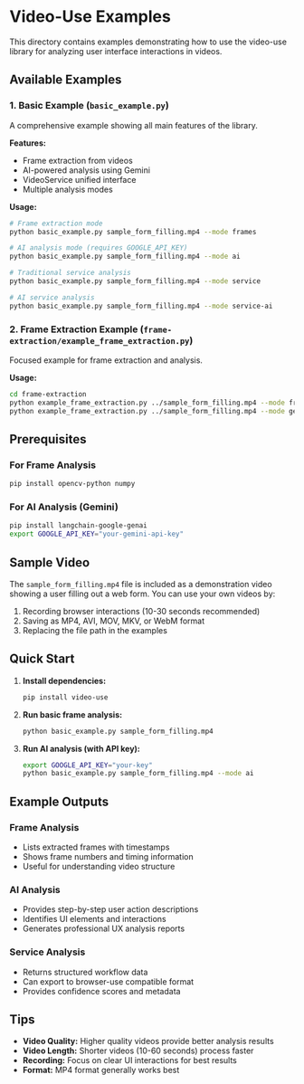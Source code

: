 # Video-Use Examples

This directory contains examples demonstrating how to use the video-use library for analyzing user interface interactions in videos.

## Available Examples

### 1. Basic Example (`basic_example.py`)
A comprehensive example showing all main features of the library.

**Features:**
- Frame extraction from videos
- AI-powered analysis using Gemini
- VideoService unified interface
- Multiple analysis modes

**Usage:**
```bash
# Frame extraction mode
python basic_example.py sample_form_filling.mp4 --mode frames

# AI analysis mode (requires GOOGLE_API_KEY)
python basic_example.py sample_form_filling.mp4 --mode ai

# Traditional service analysis
python basic_example.py sample_form_filling.mp4 --mode service

# AI service analysis
python basic_example.py sample_form_filling.mp4 --mode service-ai
```

### 2. Frame Extraction Example (`frame-extraction/example_frame_extraction.py`)
Focused example for frame extraction and analysis.

**Usage:**
```bash
cd frame-extraction
python example_frame_extraction.py ../sample_form_filling.mp4 --mode frames
python example_frame_extraction.py ../sample_form_filling.mp4 --mode gemini
```

## Prerequisites

### For Frame Analysis
```bash
pip install opencv-python numpy
```

### For AI Analysis (Gemini)
```bash
pip install langchain-google-genai
export GOOGLE_API_KEY="your-gemini-api-key"
```

## Sample Video

The `sample_form_filling.mp4` file is included as a demonstration video showing a user filling out a web form. You can use your own videos by:

1. Recording browser interactions (10-30 seconds recommended)
2. Saving as MP4, AVI, MOV, MKV, or WebM format
3. Replacing the file path in the examples

## Quick Start

1. **Install dependencies:**
   ```bash
   pip install video-use
   ```

2. **Run basic frame analysis:**
   ```bash
   python basic_example.py sample_form_filling.mp4
   ```

3. **Run AI analysis (with API key):**
   ```bash
   export GOOGLE_API_KEY="your-key"
   python basic_example.py sample_form_filling.mp4 --mode ai
   ```

## Example Outputs

### Frame Analysis
- Lists extracted frames with timestamps
- Shows frame numbers and timing information
- Useful for understanding video structure

### AI Analysis
- Provides step-by-step user action descriptions
- Identifies UI elements and interactions
- Generates professional UX analysis reports

### Service Analysis
- Returns structured workflow data
- Can export to browser-use compatible format
- Provides confidence scores and metadata

## Tips

- **Video Quality:** Higher quality videos provide better analysis results
- **Video Length:** Shorter videos (10-60 seconds) process faster
- **Recording:** Focus on clear UI interactions for best results
- **Format:** MP4 format generally works best 